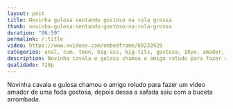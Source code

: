 ```yaml
---
layout: post
title: Novinha gulosa sentando gostoso na rola grossa
thumb: novinha-gulosa-sentando-gostoso-na-rola-grossa
duration: "06:59"
permalink: /:title
video: https://www.xvideos.com/embedframe/69233929
categories: anal, cum, teen, big-ass, big-tits, gostosa, 18yo, amador, casada, novinha, gulosa, cavalona, sem-camisinha, no-pelo, cachorradabrasileira
description: Novinha cavala e gulosa chamou o amigo roludo para fazer um vídeo amador de uma foda gostosa, depois dessa a safada saiu com a buceta arrombada.
qualidade: 720p
---
```

Novinha cavala e gulosa chamou o amigo roludo para fazer um vídeo amador de uma foda gostosa, depois dessa a safada saiu com a buceta arrombada.